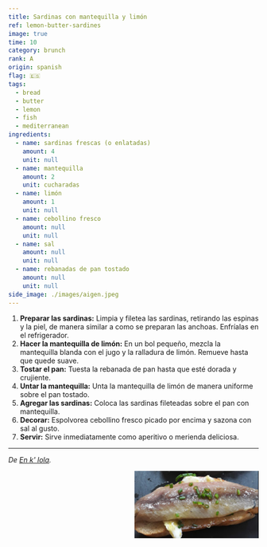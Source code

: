 ```yaml
---
title: Sardinas con mantequilla y limón
ref: lemon-butter-sardines
image: true
time: 10
category: brunch
rank: A
origin: spanish
flag: 🇪🇸
tags:
  - bread
  - butter
  - lemon
  - fish
  - mediterranean
ingredients:
  - name: sardinas frescas (o enlatadas)
    amount: 4
    unit: null
  - name: mantequilla
    amount: 2
    unit: cucharadas
  - name: limón
    amount: 1
    unit: null
  - name: cebollino fresco
    amount: null
    unit: null
  - name: sal
    amount: null
    unit: null
  - name: rebanadas de pan tostado
    amount: null
    unit: null
side_image: ./images/aigen.jpeg
---
```


1. **Preparar las sardinas:** Limpia y filetea las sardinas, retirando las espinas y la piel, de manera similar a como se preparan las anchoas. Enfríalas en el refrigerador.
2. **Hacer la mantequilla de limón:** En un bol pequeño, mezcla la mantequilla blanda con el jugo y la ralladura de limón. Remueve hasta que quede suave.
3. **Tostar el pan:** Tuesta la rebanada de pan hasta que esté dorada y crujiente.
4. **Untar la mantequilla:** Unta la mantequilla de limón de manera uniforme sobre el pan tostado.
5. **Agregar las sardinas:** Coloca las sardinas fileteadas sobre el pan con mantequilla.
6. **Decorar:** Espolvorea cebollino fresco picado por encima y sazona con sal al gusto.
7. **Servir:** Sirve inmediatamente como aperitivo o merienda deliciosa.
---

_De [En k' lola](https://maps.app.goo.gl/cjGVcjpy3enL2CSr9)._

<img src="images/lemon_butter_sardines.png" style="width:250px; float:right;"/>